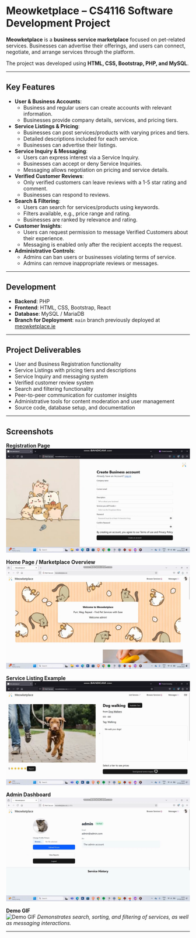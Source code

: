 # Meowketplace – CS4116 Software Development Project

**Meowketplace** is a **business service marketplace** focused on pet-related services. Businesses can advertise their offerings, and users can connect, negotiate, and arrange services through the platform.  

The project was developed using **HTML, CSS, Bootstrap, PHP, and MySQL**.  

---

## Key Features

- **User & Business Accounts**:  
  - Business and regular users can create accounts with relevant information.  
  - Businesses provide company details, services, and pricing tiers.  
- **Service Listings & Pricing**:  
  - Businesses can post services/products with varying prices and tiers.  
  - Detailed descriptions included for each service.  
  - Businesses can advertise their listings.  
- **Service Inquiry & Messaging**:  
  - Users can express interest via a Service Inquiry.  
  - Businesses can accept or deny Service Inquiries.  
  - Messaging allows negotiation on pricing and service details.  
- **Verified Customer Reviews**:  
  - Only verified customers can leave reviews with a 1-5 star rating and comment.  
  - Businesses can respond to reviews.  
- **Search & Filtering**:  
  - Users can search for services/products using keywords.  
  - Filters available, e.g., price range and rating.  
  - Businesses are ranked by relevance and rating.  
- **Customer Insights**:  
  - Users can request permission to message Verified Customers about their experience.  
  - Messaging is enabled only after the recipient accepts the request.  
- **Administrative Controls**:  
  - Admins can ban users or businesses violating terms of service.  
  - Admins can remove inappropriate reviews or messages.  

---

## Development

- **Backend**: PHP  
- **Frontend**: HTML, CSS, Bootstrap, React  
- **Database**: MySQL / MariaDB  
- **Branch for Deployment**: `main` branch previously deployed at [meowketplace.ie](http://meowketplace.ie)  

---

## Project Deliverables

- User and Business Registration functionality  
- Service Listings with pricing tiers and descriptions  
- Service Inquiry and messaging system  
- Verified customer review system  
- Search and filtering functionality  
- Peer-to-peer communication for customer insights  
- Administrative tools for content moderation and user management  
- Source code, database setup, and documentation  

---

## Screenshots

**Registration Page**  
![Registration Page](images/meowketplace-register-screenshot.png)  

**Home Page / Marketplace Overview**  
![Home Page](images/meowketplace-home-screenshot.png)  

**Service Listing Example**  
![Service Listing](images/meowketplace-service-screenshot.png)  

**Admin Dashboard**  
![Admin Page](images/meowketplace-admin-screenshot.png)  

**Demo GIF**  
![Demo GIF](https://i.imgur.com/yiA7548.gif)
*Demonstrates search, sorting, and filtering of services, as well as messaging interactions.*  

---
